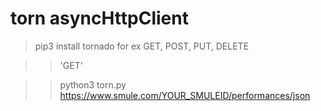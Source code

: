 # torn asyncHttpClient

> pip3 install tornado
> for ex GET, POST, PUT, DELETE

>> 'GET'

>> python3 torn.py https://www.smule.com/YOUR_SMULEID/performances/json
